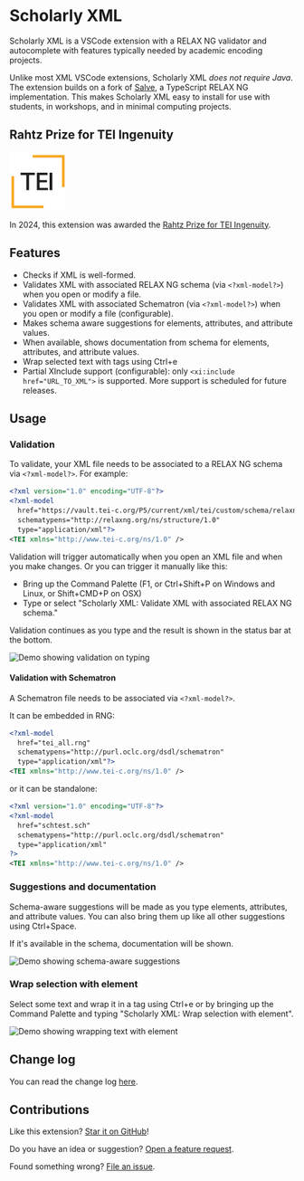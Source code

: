 # Scholarly XML

Scholarly XML is a VSCode extension with a RELAX NG validator and autocomplete with features typically needed by academic encoding projects.

Unlike most XML VSCode extensions, Scholarly XML _does not require Java_. The extension builds on a fork of [Salve](https://github.com/salve-iterum/salve), a TypeScript RELAX NG implementation. This makes Scholarly XML easy to install for use with students, in workshops, and in minimal computing projects.

## Rahtz Prize for TEI Ingenuity

![Text Encoding Initiative Logo](./images/TEI_Logo_Light.png)

In 2024, this extension was awarded the [Rahtz Prize for TEI Ingenuity](https://tei-c.org/activities/rahtz-prize-for-tei-ingenuity/).

## Features

* Checks if XML is well-formed.
* Validates XML with associated RELAX NG schema (via `<?xml-model?>`) when you open or modify a file.
* Validates XML with associated Schematron (via `<?xml-model?>`) when you open or modify a file (configurable).
* Makes schema aware suggestions for elements, attributes, and attribute values.
* When available, shows documentation from schema for elements, attributes, and attribute values.
* Wrap selected text with tags using Ctrl+e
* Partial XInclude support (configurable): only `<xi:include href="URL_TO_XML">` is supported. More support is scheduled for future releases.

## Usage

### Validation

To validate, your XML file needs to be associated to a RELAX NG schema via `<?xml-model?>`. For example:

```xml
<?xml version="1.0" encoding="UTF-8"?>
<?xml-model
  href="https://vault.tei-c.org/P5/current/xml/tei/custom/schema/relaxng/tei_all.rng"
  schematypens="http://relaxng.org/ns/structure/1.0"
  type="application/xml"?>
<TEI xmlns="http://www.tei-c.org/ns/1.0" />
```

Validation will trigger automatically when you open an XML file and when you make changes. Or you can trigger it manually like this:

* Bring up the Command Palette (F1, or Ctrl+Shift+P on Windows and Linux, or Shift+CMD+P on OSX)
* Type or select "Scholarly XML: Validate XML with associated RELAX NG schema."

Validation continues as you type and the result is shown in the status bar at the bottom.

![Demo showing validation on typing](https://github.com/raffazizzi/vscode-sxml/raw/main/images/rm-validate.gif)

#### Validation with Schematron

A Schematron file needs to be associated via `<?xml-model?>`. 

It can be embedded in RNG:

```xml
<?xml-model
  href="tei_all.rng"
  schematypens="http://purl.oclc.org/dsdl/schematron"
  type="application/xml"?>
<TEI xmlns="http://www.tei-c.org/ns/1.0" />
```

or it can be standalone:

```xml
<?xml version="1.0" encoding="UTF-8"?>
<?xml-model 
  href="schtest.sch" 
  schematypens="http://purl.oclc.org/dsdl/schematron"
  type="application/xml"
?>
<TEI xmlns="http://www.tei-c.org/ns/1.0" />
```

### Suggestions and documentation

Schema-aware suggestions will be made as you type elements, attributes, and attribute values. You can also bring them up like all other suggestions using Ctrl+Space.

If it's available in the schema, documentation will be shown.

![Demo showing schema-aware suggestions](https://github.com/raffazizzi/vscode-sxml/raw/main/images/rm-suggestions.gif)

### Wrap selection with element

Select some text and wrap it in a tag using Ctrl+e or by bringing up the Command Palette and typing "Scholarly XML: Wrap selection with element".

![Demo showing wrapping text with element](https://github.com/raffazizzi/vscode-sxml/raw/main/images/rm-wrap.gif)

## Change log

You can read the change log [here](https://github.com/raffazizzi/vscode-sxml/blob/master/CHANGELOG.md).

## Contributions

Like this extension? [Star it on GitHub](https://github.com/raffazizzi/vscode-sxml/stargazers)!

Do you have an idea or suggestion? [Open a feature request](https://github.com/raffazizzi/vscode-sxml/issues).

Found something wrong? [File an issue](https://github.com/raffazizzi/vscode-sxml/issues).
